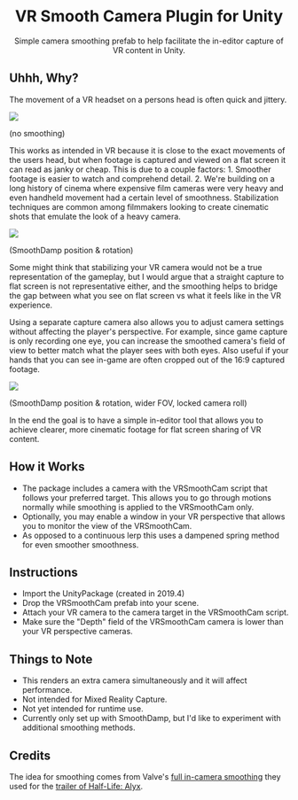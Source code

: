 <h1 align="center">VR Smooth Camera Plugin for Unity</h3>

<p align="center">
  Simple camera smoothing prefab to help facilitate the in-editor capture of VR content in Unity.
</p>

## Uhhh, Why?

The movement of a VR headset on a persons head is often quick and jittery. 

![](01_NoSmoothing.gif)

(no smoothing)

This works as intended in VR because it is close to the exact movements of the users head, but when footage is captured and viewed on a flat screen it can read as janky or cheap. This is due to a couple factors: 1. Smoother footage is easier to watch and comprehend detail. 2. We're building on a long history of cinema where expensive film cameras were very heavy and even handheld movement had a certain level of smoothness. Stabilization techniques are common among filmmakers looking to create cinematic shots that emulate the look of a heavy camera.

![](02_SmoothDamp.gif)

(SmoothDamp position & rotation)

Some might think that stabilizing your VR camera would not be a true representation of the gameplay, but I would argue that a straight capture to flat screen is not representative either, and the smoothing helps to bridge the gap between what you see on flat screen vs what it feels like in the VR experience.

Using a separate capture camera also allows you to adjust camera settings without affecting the player's perspective. For example, since game capture is only recording one eye, you can increase the smoothed camera's field of view to better match what the player sees with both eyes. Also useful if your hands that you can see in-game are often cropped out of the 16:9 captured footage.

![](03_SmoothDamp_WiderFOV_LockedZ.gif)

(SmoothDamp position & rotation, wider FOV, locked camera roll)

In the end the goal is to have a simple in-editor tool that allows you to achieve clearer, more cinematic footage for flat screen sharing of VR content.

## How it Works
- The package includes a camera with the VRSmoothCam script that follows your preferred target. This allows you to go through motions normally while smoothing is applied to the VRSmoothCam only.
- Optionally, you may enable a window in your VR perspective that allows you to monitor the view of the VRSmoothCam.
- As opposed to a continuous lerp this uses a dampened spring method for even smoother smoothness.

## Instructions
- Import the UnityPackage (created in 2019.4) 
- Drop the VRSmoothCam prefab into your scene.
- Attach your VR camera to the camera target in the VRSmoothCam script.
- Make sure the "Depth" field of the VRSmoothCam camera is lower than your VR perspective cameras.

## Things to Note
- This renders an extra camera simultaneously and it will affect performance.
- Not intended for Mixed Reality Capture.
- Not yet intended for runtime use.
- Currently only set up with SmoothDamp, but I'd like to experiment with additional smoothing methods.

## Credits
The idea for smoothing comes from Valve's <a href="https://support.steampowered.com/kb_article.php?ref=1367-QDNM-8600">full in-camera smoothing</a> they used for the <a href="https://www.youtube.com/watch?v=O2W0N3uKXmo">trailer of Half-Life: Alyx</a>.
